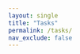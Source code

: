 ```yaml
---
layout: single
title: "Tasks"
permalink: /tasks/
nav_exclude: false
---
```


<script>
document.addEventListener("DOMContentLoaded", function () {
  const width = 960;
  const height = 600;

  const svg = d3.select("#treemap")
    .append("svg")
    .attr("width", width)
    .attr("height", height);

  const color = d3.scaleOrdinal(d3.schemeCategory10);

  d3.json("/assets/data/tasks.json").then(data => {
    const root = d3.hierarchy(data)
      .eachAfter(d => {
        d.value = d.children ? d.children.reduce((acc, c) => acc + (c.value || 0), 0) : d.size || 0;
      });

    const treemapLayout = d3.treemap()
      .size([width, height])
      .paddingInner(2);

    treemapLayout(root);

    const orders = root.children; // these are your 21 top-level nodes

    const nodes = svg.selectAll("g")
      .data(orders)
      .enter().append("g")
      .attr("transform", d => `translate(${d.x0},${d.y0})`);

    nodes.append("rect")
      .attr("width", d => d.x1 - d.x0)
      .attr("height", d => d.y1 - d.y0)
      .attr("fill", d => color(d.data.name));

    nodes.append("title")
      .text(d => `${d.data.name}\nTotal size: ${d.value}`);

    nodes.append("text")
      .attr("x", 4)
      .attr("y", 20)
      .text(d => d.data.name)
      .style("font-size", "14px")
      .style("fill", "white");
  }).catch(err => {
    console.error("Error loading JSON:", err);
  });
});
</script>
